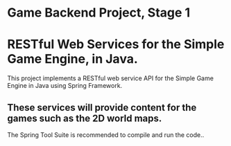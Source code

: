 # Game Backend Project, Stage 1 
# RESTful Web Services for the Simple Game Engine, in Java.
This project implements a RESTful web service API for the Simple Game Engine in Java using Spring Framework.

These services will provide content for the games such as the 2D world maps.
------------------------------------
The Spring Tool Suite is recommended to compile and run the code..
